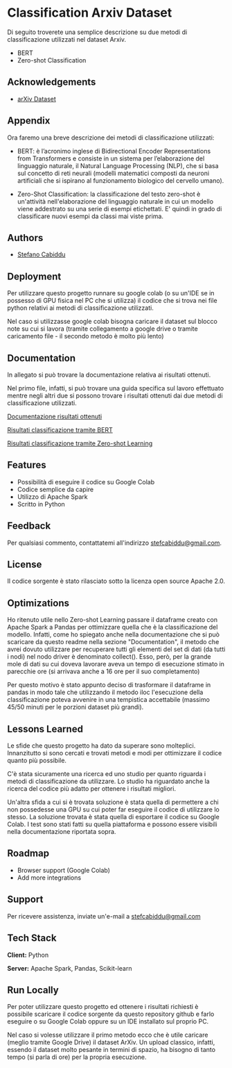 
# Classification Arxiv Dataset

Di seguito troverete una semplice descrizione su due metodi di classificazione utilizzati nel dataset Arxiv.

- BERT
- Zero-shot Classification


## Acknowledgements

 - [arXiv Dataset](https://www.kaggle.com/datasets/Cornell-University/arxiv)


## Appendix

Ora faremo una breve descrizione dei metodi di classificazione utilizzati:

- BERT: è l’acronimo inglese di Bidirectional Encoder Representations from Transformers e consiste in un sistema per l’elaborazione del linguaggio naturale, il Natural Language Processing (NLP), che si basa sul concetto di reti neurali (modelli matematici composti da neuroni artificiali che si ispirano al funzionamento biologico del cervello umano).

- Zero-Shot Classification: la classificazione del testo zero-shot è un'attività nell'elaborazione del linguaggio naturale in cui un modello viene addestrato su una serie di esempi etichettati. E' quindi in grado di classificare nuovi esempi da classi mai viste prima.


## Authors

- [Stefano Cabiddu](https://github.com/StefanoCabiddu)


## Deployment

Per utilizzare questo progetto runnare su google colab (o su un'IDE se in possesso di GPU fisica nel PC che si utilizza) il codice che si trova nei file python relativi ai metodi di classificazione utilizzati.

Nel caso si utilizzasse google colab bisogna caricare il dataset sul blocco note su cui si lavora (tramite collegamento a google drive o tramite caricamento file - il secondo metodo è molto più lento)






## Documentation

In allegato si può trovare la documentazione relativa ai risultati ottenuti. 

Nel primo file, infatti, si può trovare una guida specifica sul lavoro effettuato mentre negli altri due si possono trovare i risultati ottenuti dai due metodi di classificazione utilizzati. 

[Documentazione risultati ottenuti](https://drive.google.com/file/d/1eIVwSWvJIDQ4VJtSQx4vz-O_cppuJaRx/view?usp=sharing)

[Risultati classificazione tramite BERT](https://drive.google.com/file/d/17MXEZ5NmsrxYRJx73XNXOtxje_pkMi2I/view?usp=sharing)

[Risultati classificazione tramite Zero-shot Learning](https://drive.google.com/file/d/1i43GR9PrRMVJrk6uPfZlfzMK0zioZmWe/view?usp=sharing)

## Features

- Possibilità di eseguire il codice su Google Colab
- Codice semplice da capire
- Utilizzo di Apache Spark
- Scritto in Python


## Feedback

Per qualsiasi commento, contattatemi all'indirizzo stefcabiddu@gmail.com.


## License

Il codice sorgente è stato rilasciato sotto la licenza open source Apache 2.0.

## Optimizations

Ho ritenuto utile nello Zero-shot Learning passare il dataframe creato con Apache Spark a Pandas per ottimizzare quella che è la classificazione del modello. Infatti, come ho spiegato anche nella documentazione che si può scaricare da questo readme nella sezione "Documentation", il metodo che avrei dovuto utilizzare per recuperare tutti gli elementi del set di dati (da tutti i nodi) nel nodo driver è denominato collect(). Esso, però, per la grande mole di dati su cui doveva lavorare aveva un tempo di esecuzione stimato in parecchie ore (si arrivava anche a 16 ore per il suo completamento)

Per questo motivo è stato appunto deciso di trasformare il dataframe in pandas in modo tale che utilizzando il metodo iloc l'esecuzione della classificazione poteva avvenire in una tempistica accettabile (massimo 45/50 minuti per le porzioni dataset più grandi). 

## Lessons Learned

Le sfide che questo progetto ha dato da superare sono molteplici. Innanzitutto si sono cercati e trovati metodi e modi per ottimizzare il codice quanto più possibile.

C'è stata sicuramente una ricerca ed uno studio per quanto riguarda i metodi di classificazione da utilizzare. Lo studio ha riguardato anche la ricerca del codice più adatto per ottenere i risultati migliori. 

Un'altra sfida a cui si è trovata soluzione è stata quella di permettere a chi non possedesse una GPU su cui poter far eseguire il codice di utilizzare lo stesso. La soluzione trovata è stata quella di esportare il codice su Google Colab. I test sono stati fatti su quella piattaforma e possono essere visibili nella documentazione riportata sopra.
## Roadmap

- Browser support (Google Colab)
- Add more integrations


## Support

Per ricevere assistenza, inviate un'e-mail a stefcabiddu@gmail.com


## Tech Stack

**Client:** Python

**Server:** Apache Spark, Pandas, Scikit-learn

## Run Locally

Per poter utilizzare questo progetto ed ottenere i risultati richiesti è possibile scaricare il codice sorgente da questo repository github e farlo eseguire o su Google Colab oppure su un IDE installato sul proprio PC. 

Nel caso si volesse utilizzare il primo metodo ecco che è utile caricare (meglio tramite Google Drive) il dataset ArXiv. Un upload classico, infatti, essendo il dataset molto pesante in termini di spazio, ha bisogno di tanto tempo (si parla di ore) per la propria esecuzione.